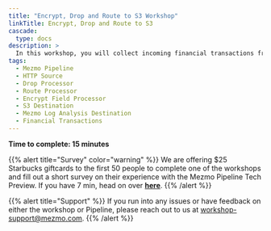 ```yaml
---
title: "Encrypt, Drop and Route to S3 Workshop"
linkTitle: Encrypt, Drop and Route to S3
cascade:
  type: docs
description: >
  In this workshop, you will collect incoming financial transactions from edge devices, encrypt them in motion, filter, reduce and pass the information downstream to S3.  This is a common scenario in retail, banking and other industries with many complexities to consider.  A simplified version is presented to illustrate the fundamentals of the Mezmo Pipeline (Tech Preview).
tags:
  - Mezmo Pipeline
  - HTTP Source
  - Drop Processor
  - Route Processor
  - Encrypt Field Processor
  - S3 Destination
  - Mezmo Log Analysis Destination
  - Financial Transactions
---
```


**Time to complete: 15 minutes**

{{% alert title="Survey" color="warning" %}}
We are offering $25 Starbucks giftcards to the first 50 people to complete one of the workshops and fill out a short survey on their experience with the Mezmo Pipeline Tech Preview.  If you have 7 min, head on over **[here](https://go.mezmo.com/fy22q4-survey-workshop-platform)**.
{{% /alert %}}

{{% alert title="Support" %}} If you run into any issues or have feedback on either the workshop or Pipeline, please reach out to us at [workshop-support@mezmo.com](mailto:workshop-support@mezmo.com). {{% /alert %}}

